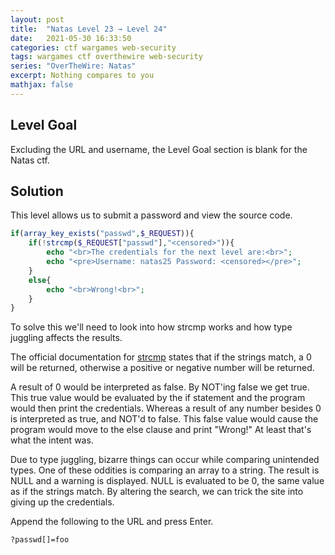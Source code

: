 ```yaml
---
layout: post
title:  "Natas Level 23 → Level 24"
date:   2021-05-30 16:33:50
categories: ctf wargames web-security
tags: wargames ctf overthewire web-security
series: "OverTheWire: Natas"
excerpt: Nothing compares to you
mathjax: false
---
```


## Level Goal
Excluding the URL and username, the Level Goal section is blank for the Natas ctf.


## Solution
This level allows us to submit a password and view the source code.

```php
if(array_key_exists("passwd",$_REQUEST)){
    if(!strcmp($_REQUEST["passwd"],"<censored>")){
        echo "<br>The credentials for the next level are:<br>";
        echo "<pre>Username: natas25 Password: <censored></pre>";
    }
    else{
        echo "<br>Wrong!<br>";
    }
}
```

To solve this we'll need to look into how strcmp works and how type juggling affects the results.

The official documentation for [strcmp](https://www.php.net/manual/en/function.strcmp.php) states that if the strings match, a 0 will be returned, otherwise a positive or negative number will be returned.

A result of 0 would be interpreted as false. By NOT'ing false we get true. This true value would be evaluated by the if statement and the program would then print the credentials. Whereas a result of any number besides 0 is interpreted as true, and NOT'd to false. This false value would cause the program would move to the else clause and print "Wrong!" At least that's what the intent was.

Due to type juggling, bizarre things can occur while comparing unintended types. One of these oddities is comparing an array to a string.  The result is NULL and a warning is displayed. NULL is evaluated to be 0, the same value as if the strings match. By altering the search, we can trick the site into giving up the credentials.

Append the following to the URL and press Enter.

```
?passwd[]=foo
```
